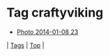 <!--
title: Tag craftyviking
date: 2020-06-28T15:26:59.316Z
tags:
-->
# Tag craftyviking

 * [Photo 2014-01-08 23](72704808067.md)

| [Tags](tags.md) | [Top](index.md) |

